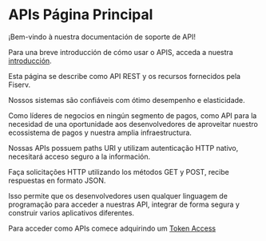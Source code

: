 
# APIs Página Principal

¡Bem-vindo à nuestra documentación de soporte de API!

Para una breve introducción de cómo usar o APIS, acceda a nuestra [introducción](?path=docs/español/banworks/APIs-Introduction.md).

Esta página se describe como API REST y os recursos fornecidos pela Fiserv.

Nossos sistemas são confiáveis com ótimo desempenho e elasticidade.

Como líderes de negocios en ningún segmento de pagos, como API para la necesidad de una oportunidade aos desenvolvedores de aproveitar nuestro ecossistema de pagos y nuestra amplia infraestructura.

Nossas APIs possuem paths URI y utilizam autenticação HTTP nativo, necesitará acceso seguro a la información.

Faça solicitações HTTP utilizando los métodos GET y POST, recibe respuestas en formato JSON.

Isso permite que os desenvolvedores usen qualquer linguagem de programação para acceder a nuestras API, integrar de forma segura y construir varios aplicativos diferentes.

Para acceder como APIs comece adquirindo um [Token Access](../api/?type=post&path=/token/)


